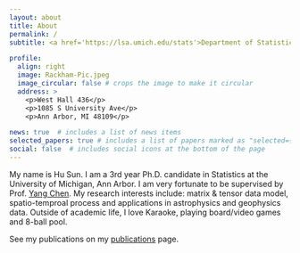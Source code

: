 ```yaml
---
layout: about
title: About
permalink: /
subtitle: <a href='https://lsa.umich.edu/stats'>Department of Statistics, U-M Ann Arbor</a>. Ph.D. Candidate.

profile:
  align: right
  image: Rackham-Pic.jpeg
  image_circular: false # crops the image to make it circular
  address: >
    <p>West Hall 436</p>
    <p>1085 S University Ave</p>
    <p>Ann Arbor, MI 48109</p>

news: true  # includes a list of news items
selected_papers: true # includes a list of papers marked as "selected={true}"
social: false  # includes social icons at the bottom of the page
---
```


My name is Hu Sun. I am a 3rd year Ph.D. candidate in Statistics at the University of Michigan, Ann Arbor. I am very fortunate to be supervised by Prof. [Yang Chen](https://yangchenfunstatistics.github.io/yangchen.github.io//). My research interests include: matrix & tensor data model, spatio-temproal process and applications in astrophysics and geophysics data. Outside of academic life, I love Karaoke, playing board/video games and 8-ball pool.

See my publications on my [publications](/publications/) page. 
